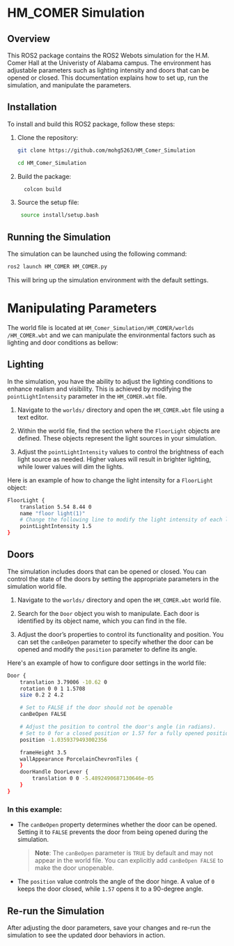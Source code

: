 # HM_COMER Simulation

## Overview

This ROS2 package contains the ROS2 Webots simulation for the H.M. Comer Hall at the Univeristy of Alabama campus. The environment has adjustable parameters such as lighting intensity and doors that can be opened or closed. This documentation explains how to set up, run the simulation, and manipulate the parameters.

## Installation

To install and build this ROS2 package, follow these steps:

1. Clone the repository:
   ```bash
   git clone https://github.com/mohg5263/HM_Comer_Simulation

   cd HM_Comer_Simulation
    ```

2. Build the package:
   ```bash
     colcon build
     ```

3. Source the setup file:
   ```bash
    source install/setup.bash
    ```

## Running the Simulation
The simulation can be launched using the following command:

```bash
ros2 launch HM_COMER HM_COMER.py
```

This will bring up the simulation environment with the default settings.

# Manipulating Parameters
The world file is located at  `HM_Comer_Simulation/HM_COMER/worlds
/HM_COMER.wbt` and we can manipulate the environmental factors such as lighting and door conditions as bellow:

## Lighting
In the simulation, you have the ability to adjust the lighting conditions to enhance realism and visibility. This is achieved by modifying the `pointLightIntensity` parameter in the `HM_COMER.wbt` file. 


1. Navigate to the `worlds/` directory and open the `HM_COMER.wbt` file using a text editor.


2. Within the world file, find the section where the `FloorLight` objects are defined. These objects represent the light sources in your simulation.


3. Adjust the `pointLightIntensity` values to control the brightness of each light source as needed. Higher values will result in brighter lighting, while lower values will dim the lights.


Here is an example of how to change the light intensity for a `FloorLight` object:

```bash
FloorLight {
    translation 5.54 8.44 0
    name "floor light(1)"
    # Change the following line to modify the light intensity of each light bulb
    pointLightIntensity 1.5   
}
```



## Doors
The simulation includes doors that can be opened or closed. You can control the state of the doors by setting the appropriate parameters in the simulation world file.

1. Navigate to the `worlds/` directory and open the `HM_COMER.wbt` world file.

2. Search for the `Door` object you wish to manipulate. Each door is identified by its object name, which you can find in the file.

3. Adjust the door’s properties to control its functionality and position. You can set the `canBeOpen` parameter to specify whether the door can be opened and modify the `position` parameter to define its angle.

Here's an example of how to configure door settings in the world file:

```bash
Door {
    translation 3.79006 -10.62 0
    rotation 0 0 1 1.5708
    size 0.2 2 4.2

    # Set to FALSE if the door should not be openable
    canBeOpen FALSE

    # Adjust the position to control the door's angle (in radians).
    # Set to 0 for a closed position or 1.57 for a fully opened position (90 degrees).
    position -1.0359379493002356

    frameHeight 3.5
    wallAppearance PorcelainChevronTiles {
    }
    doorHandle DoorLever {
        translation 0 0 -5.4892490687130646e-05
    }
}
```

### In this example:

- The `canBeOpen` property determines whether the door can be opened. Setting it to `FALSE` prevents the door from being opened during the simulation. 

    > **Note**: The `canBeOpen` parameter is `TRUE` by default and may not appear in the world file. You can explicitly add `canBeOpen FALSE` to make the door unopenable.


  
- The `position` value controls the angle of the door hinge. A value of `0` keeps the door closed, while `1.57` opens it to a 90-degree angle.


## Re-run the Simulation

After adjusting the door parameters, save your changes and re-run the simulation to see the updated door behaviors in action. 



